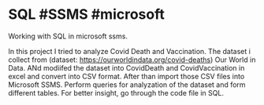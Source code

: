 # SQL #SSMS #microsoft
Working with SQL in microsoft ssms.


In this project I tried to analyze Covid Death and Vaccination. The dataset i collect from (dataset: https://ourworldindata.org/covid-deaths) Our World in Data. ANd modiifed the dataset into CovidDeath and CovidVaccination in excel and convert into CSV format. After than import those CSV files into Microsoft SSMS. Perform queries for analyzation of the dataset and form different tables.
For better insight, go through the code file in SQL.
